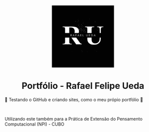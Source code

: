 <!DOCTYPE html>
<html>
  <p align="center">
    <a href="#">
      <img width="200" src="Photos/Logo2.png">
    </a>
  </p>

   <h1 align="center">Portfólio - Rafael Felipe Ueda</h1>
    <p>🚧 Testando o GitHub e criando sites, como o meu própio portfólio 🚧</p>
    <br>
    <p>Utilizando este também para a Prática de Extensão do Pensamento Computacional (NPI) - CUBO</p>
  </div>
</html>